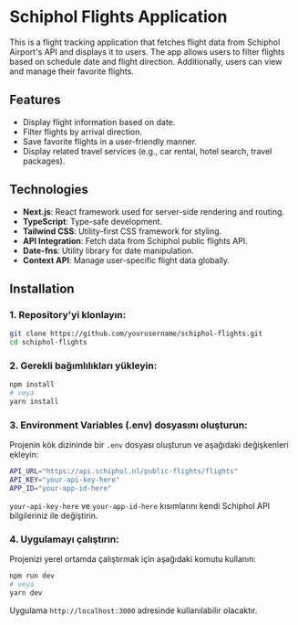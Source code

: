 # Schiphol Flights Application

This is a flight tracking application that fetches flight data from Schiphol Airport's API and displays it to users. The app allows users to filter flights based on schedule date and flight direction. Additionally, users can view and manage their favorite flights.

## Features

-   Display flight information based on date.
-   Filter flights by arrival direction.
-   Save favorite flights in a user-friendly manner.
-   Display related travel services (e.g., car rental, hotel search, travel packages).

## Technologies

-   **Next.js**: React framework used for server-side rendering and routing.
-   **TypeScript**: Type-safe development.
-   **Tailwind CSS**: Utility-first CSS framework for styling.
-   **API Integration**: Fetch data from Schiphol public flights API.
-   **Date-fns**: Utility library for date manipulation.
-   **Context API**: Manage user-specific flight data globally.

## Installation

### 1. Repository'yi klonlayın:

```bash
git clone https://github.com/yourusername/schiphol-flights.git
cd schiphol-flights
```

### 2. Gerekli bağımlılıkları yükleyin:

```bash
npm install
# veya
yarn install
```

### 3. Environment Variables (.env) dosyasını oluşturun:

Projenin kök dizininde bir `.env` dosyası oluşturun ve aşağıdaki değişkenleri ekleyin:

```bash
API_URL="https://api.schiphol.nl/public-flights/flights"
API_KEY="your-api-key-here"
APP_ID="your-app-id-here"
```

`your-api-key-here` ve `your-app-id-here` kısımlarını kendi Schiphol API bilgileriniz ile değiştirin.

### 4. Uygulamayı çalıştırın:

Projenizi yerel ortamda çalıştırmak için aşağıdaki komutu kullanın:

```bash
npm run dev
# veya
yarn dev
```

Uygulama `http://localhost:3000` adresinde kullanılabilir olacaktır.
